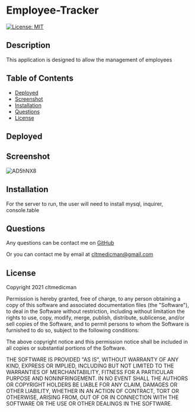 # Employee-Tracker
[![License: MIT](https://img.shields.io/badge/License-MIT-yellow.svg)](https://opensource.org/licenses/MIT)

## Description

This application is designed to allow the management of employees

## Table of Contents
- [Deployed](#deployed)
- [Screenshot](#screenshot)
- [Installation](#installation)
- [Questions](#questions)
- [License](#license)

## Deployed

## Screenshot

![AD5hNX8](https://user-images.githubusercontent.com/79491454/138630573-2fb67b0e-3512-4dbd-a297-53349f65710f.gif)


## Installation

For the server to run, the user will need to install mysql, inquirer, console.table

## Questions

Any questions can be contact me on [GitHub](https://github.com/cltmedicman)

Or you can contact me by email at [cltmedicman@gmail.com](mailto:cltmedicman@gmail.com)

## License

Copyright 2021 cltmedicman

Permission is hereby granted, free of charge, to any person obtaining a copy of this software and associated documentation files (the "Software"), to deal in the Software without restriction, including without limitation the rights to use, copy, modify, merge, publish, distribute, sublicense, and/or sell copies of the Software, and to permit persons to whom the Software is furnished to do so, subject to the following conditions:

The above copyright notice and this permission notice shall be included in all copies or substantial portions of the Software.

THE SOFTWARE IS PROVIDED "AS IS", WITHOUT WARRANTY OF ANY KIND, EXPRESS OR IMPLIED, INCLUDING BUT NOT LIMITED TO THE WARRANTIES OF MERCHANTABILITY, FITNESS FOR A PARTICULAR PURPOSE AND NONINFRINGEMENT. IN NO EVENT SHALL THE AUTHORS OR COPYRIGHT HOLDERS BE LIABLE FOR ANY CLAIM, DAMAGES OR OTHER LIABILITY, WHETHER IN AN ACTION OF CONTRACT, TORT OR OTHERWISE, ARISING FROM, OUT OF OR IN CONNECTION WITH THE SOFTWARE OR THE USE OR OTHER DEALINGS IN THE SOFTWARE.

